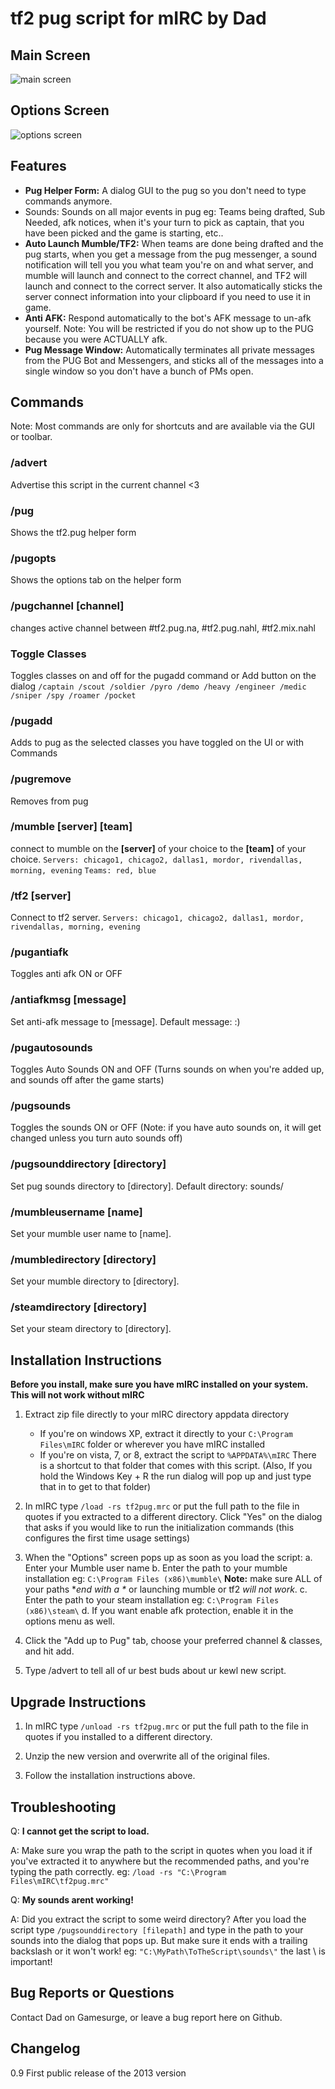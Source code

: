 # tf2 pug script for mIRC by Dad

## Main Screen
![main screen](https://raw.github.com/Faek/mirc-tf2-pug-script/master/screenshot1.png)

## Options Screen
![options screen](https://raw.github.com/Faek/mirc-tf2-pug-script/master/screenshot2.png)

## Features

* **Pug Helper Form:** A dialog GUI to the pug so you don't need to type commands anymore.
* Sounds: Sounds on all major events in pug eg: Teams being drafted, Sub Needed, afk notices, when it's your turn to pick as captain, that you have been picked and the game is starting, etc..
* **Auto Launch Mumble/TF2:** When teams are done being drafted and the pug starts, when you get a message from the pug messenger, a sound notification will tell you you what team you're on and what server, and mumble will launch and connect to the correct channel, and TF2 will launch and connect to the correct server. It also automatically sticks the server connect information into your clipboard if you need to use it in game.
* **Anti AFK:** Respond automatically to the bot's AFK message to un-afk yourself. Note: You will be restricted if you do not show up to the PUG because you were ACTUALLY afk.
* **Pug Message Window:** Automatically terminates all private messages from the PUG Bot and Messengers, and sticks all of the messages into a single window so you don't have a bunch of PMs open.
	
## Commands
Note: Most commands are only for shortcuts and are available via the GUI or toolbar.

### /advert
Advertise this script in the current channel <3

### /pug 
Shows the tf2.pug helper form

### /pugopts
Shows the options tab on the helper form
    
### /pugchannel [channel]
changes active channel between #tf2.pug.na, #tf2.pug.nahl, #tf2.mix.nahl
  
### Toggle Classes
Toggles classes on and off for the pugadd command or Add button on the dialog
`/captain /scout /soldier /pyro /demo /heavy /engineer /medic /sniper /spy /roamer /pocket`
  
### /pugadd
Adds to pug as the selected classes you have toggled on the UI or with Commands
  
### /pugremove
Removes from pug
  
### /mumble [server] [team]
connect to mumble on the **[server]** of your choice to the **[team]** of your choice. 
`Servers: chicago1, chicago2, dallas1, mordor, rivendallas, morning, evening`
`Teams: red, blue`
 
### /tf2 [server]
Connect to tf2 server. 
`Servers: chicago1, chicago2, dallas1, mordor, rivendallas, morning, evening`
  
### /pugantiafk
Toggles anti afk ON or OFF
  
### /antiafkmsg [message]
Set anti-afk message to [message]. Default message: :)
  
### /pugautosounds
Toggles Auto Sounds ON and OFF (Turns sounds on when you're added up, and sounds off after the game starts)
  
### /pugsounds
Toggles the sounds ON or OFF (Note: if you have auto sounds on, it will get changed unless you turn auto sounds off)

### /pugsounddirectory [directory]
Set pug sounds directory to [directory]. Default directory: sounds/
  
### /mumbleusername [name]
Set your mumble user name to [name].
  
### /mumbledirectory [directory]
Set your mumble directory to [directory].
  
### /steamdirectory [directory]
Set your steam directory to [directory].

## Installation Instructions

**Before you install, make sure you have mIRC installed on your system. This will not work without mIRC**

1. Extract zip file directly to your mIRC directory appdata directory
    * If you're on windows XP, extract it directly to your `C:\Program Files\mIRC` folder or wherever you have mIRC installed
    * If you're on vista, 7, or 8, extract the script to `%APPDATA%\mIRC`  There is a shortcut to that folder that comes with this script. (Also, If you hold the Windows Key + R the run dialog will pop up and just type that in to get to that folder)

2. In mIRC type `/load -rs tf2pug.mrc` or put the full path to the file in quotes if you extracted to a different directory. Click "Yes" on the dialog that asks if you would like to run the initialization commands (this configures the first time usage settings)

3. When the "Options" screen pops up as soon as you load the script:
    a. Enter your Mumble user name
	b. Enter the path to your mumble installation eg: `C:\Program Files (x86)\mumble\`  **Note:** make sure ALL of your paths **end with a \** or launching mumble or tf2  _will not work_.
	c. Enter the path to your steam installation eg: `C:\Program Files (x86)\steam\`
	d. If you want enable afk protection, enable it in the options menu as well.
	
4. Click the "Add up to Pug" tab, choose your preferred channel & classes, and hit add.

5. Type /advert to tell all of ur best buds about ur kewl new script.



## Upgrade Instructions

1. In mIRC type `/unload -rs tf2pug.mrc` or put the full path to the file in quotes if you installed to a different directory.

2. Unzip the new version and overwrite all of the original files.

3. Follow the installation instructions above.



## Troubleshooting

Q: **I cannot get the script to load.**

A: Make sure you wrap the path to the script in quotes when you load it if you've extracted it to anywhere but the recommended paths, and you're typing the path correctly. eg: `/load -rs "C:\Program Files\mIRC\tf2pug.mrc"`

Q: **My sounds arent working!**

A: Did you extract the script to some weird directory? After you load the script type `/pugsounddirectory [filepath]` and type in the path to your sounds into the dialog that pops up. But make sure it ends with a trailing backslash or it won't work! eg: `"C:\MyPath\ToTheScript\sounds\"` the last \ is important!

## Bug Reports or Questions
Contact Dad on Gamesurge, or leave a bug report here on Github.

## Changelog

0.9 First public release of the 2013 version



